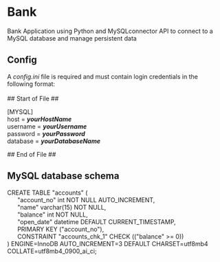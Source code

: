 # Bank
Bank Application using Python and MySQLconnector API to connect to a MySQL database and manage persistent data

## Config
A *config.ini* file is required and must contain login credentials in the following format:<br/><br/>
  \## Start of File ##<br/>
  
  [MYSQL]<br/>
  host = ***yourHostName***<br/>
  username = ***yourUsername***<br/>
  password = ***yourPassword***<br/>
  database = ***yourDatabaseName***<br/>
  
  \## End of File ##<br/>

## MySQL database schema
CREATE TABLE "accounts" (<br/>
  &nbsp;&nbsp;&nbsp;&nbsp;&nbsp;&nbsp;"account_no" int NOT NULL AUTO_INCREMENT,<br/>
  &nbsp;&nbsp;&nbsp;&nbsp;&nbsp;&nbsp;"name" varchar(15) NOT NULL,<br/>
  &nbsp;&nbsp;&nbsp;&nbsp;&nbsp;&nbsp;"balance" int NOT NULL,<br/>
  &nbsp;&nbsp;&nbsp;&nbsp;&nbsp;&nbsp;"open_date" datetime DEFAULT CURRENT_TIMESTAMP,<br/>
  &nbsp;&nbsp;&nbsp;&nbsp;&nbsp;&nbsp;PRIMARY KEY ("account_no"),<br/>
  &nbsp;&nbsp;&nbsp;&nbsp;&nbsp;&nbsp;CONSTRAINT "accounts_chk_1" CHECK (("balance" >= 0))<br/>
) ENGINE=InnoDB AUTO_INCREMENT=3 DEFAULT CHARSET=utf8mb4 COLLATE=utf8mb4_0900_ai_ci;<br/>
